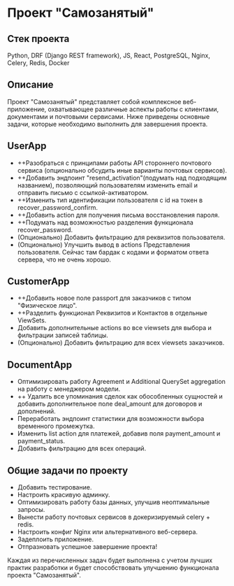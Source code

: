 # Проект "Самозанятый"

## Стек проекта
Python, DRF (Django REST framework), JS, React, PostgreSQL, Nginx, Celery, Redis, Docker

## Описание
Проект "Самозанятый" представляет собой комплексное веб-приложение, охватывающее различные аспекты работы с клиентами, документами и почтовыми сервисами. Ниже приведены основные задачи, которые необходимо выполнить для завершения проекта.

## UserApp
- ++Разобраться с принципами работы API стороннего почтового сервиса (опционально обсудить иные варианты почтовых сервисов).
- ++Добавить эндпоинт "resend_activation"(подумать над подходящим названием), позволяющий пользователям изменить email и отправить письмо с ссылкой-активатором.
- ++Изменить тип идентификации пользователя с id на токен в recover_password_confirm.
- ++Добавить action для получения письма восстановления пароля.
- ++Подумать над возможностью разделения функционала recover_password.
- (Опционально) Добавить фильтрацию для реквизитов пользователя.
- (Опционально) Улучшить вывод в actions Представления пользователя. Сейчас там бардак с кодами и форматом ответа сервера, что не очень хорошо.

## CustomerApp
- ++Добавить новое поле passport для заказчиков с типом "Физическое лицо".
- ++Разделить функционал Реквизитов и Контактов в отдельные ViewSets.
- Добавить дополнительные actions во все viewsets для выбора и фильтрации записей таблицы.
- (Опционально) Добавить фильтрацию для всех viewsets заказчиков.

## DocumentApp
- Оптимизировать работу Agreement и Additional QuerySet aggregation на работу с менеджером модели.
- ++ Удалить все упоминания сделок как обособленных сущностей и добавить дополнительное поле deal_amount для договоров и дополнений.
- Переработать эндпоинт статистики для возможности выбора временного промежутка.
- Изменить list action для платежей, добавив поля payment_amount и payment_status.
- Добавить фильтрацию для всех операций.

## Общие задачи по проекту
- Добавить тестирование.
- Настроить красивую админку.
- Оптимизировать работу базы данных, улучшив неоптимальные запросы.
- Вынести работу почтовых сервисов в докеризируемый celery + redis.
- Настроить конфиг Nginx или альтернативного веб-сервера.
- Задеплоить приложение.
- Отпразновать успешное завершение проекта!

Каждая из перечисленных задач будет выполнена с учетом лучших практик разработки и будет способствовать улучшению функционала проекта "Самозанятый".